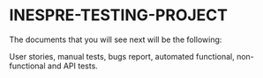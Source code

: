 # INESPRE-TESTING-PROJECT
 The documents that you will see next will be the following: 
 
 User stories,
 manual tests,
 bugs report,
 automated functional, non-functional and API tests.
